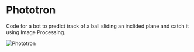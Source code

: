# Phototron
Code for a bot to predict track of a ball sliding an inclided plane and catch it using Image Processing.

![Phototron](https://github.com/agrocks23/Phototron/blob/master/Capture.PNG)
